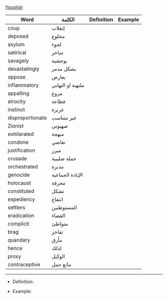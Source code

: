[Youglish](https://youglish.com/)

Word | الكلمة | Definition | Example 
---|---|---|---
coup | إنقلاب 
deposed | مخلوع
asylum | لجوء
satirical | ساخر
savagely | بوحشية
devastatingly | بشكل مدمر
oppose | يعارض 
inflammatory | ملتهبة او التهابي
appalling | مروع
atrocity | فظاعة
instinct | غريزة
disproportionate | غير متناسب
Zionist | صهيوني
exhilarated | مبهجة
condone | تغاضي
justification | مبرر
crusade | حملة صليبية
orchestrated | مدبرة
genocide | الإبادة الجماعية
holocaust | محرقة
constituted | تشكل
expediency | انتفاع
settlers | المستوطنين
eradication | القضاء
complicit | متواطئ
brag | تفاخر
quandary | مأزق
hence | لذلك
proxy | الوكيل
contraceptive | مانع حمل


---
- Definition: 

- Example: 